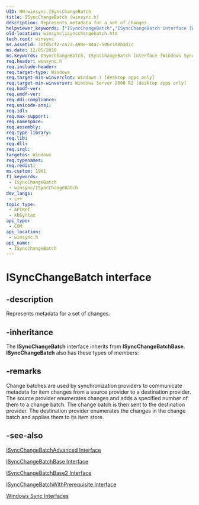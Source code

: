 ```yaml
---
UID: NN:winsync.ISyncChangeBatch
title: ISyncChangeBatch (winsync.h)
description: Represents metadata for a set of changes.
helpviewer_keywords: ["ISyncChangeBatch","ISyncChangeBatch interface [Windows Sync]","ISyncChangeBatch interface [Windows Sync]","described","winsync.isyncchangebatch","winsync/ISyncChangeBatch"]
old-location: winsync\isyncchangebatch.htm
tech.root: winsync
ms.assetid: 3bfd5cf2-ca73-490e-84a7-506c198b3d7c
ms.date: 12/05/2018
ms.keywords: ISyncChangeBatch, ISyncChangeBatch interface [Windows Sync], ISyncChangeBatch interface [Windows Sync],described, winsync.isyncchangebatch, winsync/ISyncChangeBatch
req.header: winsync.h
req.include-header: 
req.target-type: Windows
req.target-min-winverclnt: Windows 7 [desktop apps only]
req.target-min-winversvr: Windows Server 2008 R2 [desktop apps only]
req.kmdf-ver: 
req.umdf-ver: 
req.ddi-compliance: 
req.unicode-ansi: 
req.idl: 
req.max-support: 
req.namespace: 
req.assembly: 
req.type-library: 
req.lib: 
req.dll: 
req.irql: 
targetos: Windows
req.typenames: 
req.redist: 
ms.custom: 19H1
f1_keywords:
 - ISyncChangeBatch
 - winsync/ISyncChangeBatch
dev_langs:
 - c++
topic_type:
 - APIRef
 - kbSyntax
api_type:
 - COM
api_location:
 - winsync.h
api_name:
 - ISyncChangeBatch
---
```


# ISyncChangeBatch interface


## -description

Represents metadata for a set of changes.

## -inheritance

The <b>ISyncChangeBatch</b> interface inherits from <b>ISyncChangeBatchBase</b>. <b>ISyncChangeBatch</b> also has these types of members:

## -remarks

Change batches are used by synchronization providers to communicate metadata for item changes from a source provider to a destination provider. The source provider enumerates changes and adds a specified number of them to a change batch. The change batch is then sent to the destination provider. The destination provider enumerates the changes in the change batch and applies them to its item store.

## -see-also

<a href="/previous-versions/windows/desktop/api/winsync/nn-winsync-isyncchangebatchadvanced">ISyncChangeBatchAdvanced Interface</a>



<a href="/previous-versions/windows/desktop/api/winsync/nn-winsync-isyncchangebatchbase">ISyncChangeBatchBase Interface</a>



<a href="/previous-versions/windows/desktop/api/winsync/nn-winsync-isyncchangebatchbase2">ISyncChangeBatchBase2 Interface</a>



<a href="/previous-versions/windows/desktop/api/winsync/nn-winsync-isyncchangebatchwithprerequisite">ISyncChangeBatchWithPrerequisite Interface</a>



<a href="/previous-versions/windows/desktop/winsync/windows-sync-interfaces">Windows Sync Interfaces</a>
